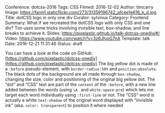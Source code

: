 Conference: dotcss-2016
Tags: CSS
Filmed: 2016-12-02
Author: timcarry
Image: https://farm1.staticflickr.com/273/31359196742_afcee1e616_k_d.jpg
Title: dotCSS logo in only one div
Curator: sylvinus
Category: Frontend
Summary: What if we recreated the dotCSS logo with only CSS and one div? Tim uses some tricks involving invisible text, box-shadow, and line breaks to achieve it.
Slides: https://pixelastic.github.io/talk-dotcss-onediv/#/
Video: https://www.youtube.com/watch?v=3z6JhjoG7nA
Template: talk
Date: 2016-12-21 11:31:46
Status: draft

You can have a look at the code on GitHub: [https://github.com/pixelastic/dotcss-onediv](https://github.com/pixelastic/dotcss-onediv)
The big yellow dot is made of a `:before` pseudo-element, with `border-radius:50%` and `position:absolute`.
The black dots of the background are all made through `box-shadow`, changing the size, color and positioning of the original big yellow dot.
The “dot” and “CSS” text are part of the `content` of the `:before`, with a new line added between the words (using `\A ` and `white-space:pre`) which lets me target each word individually using `:first-line` or not.
The “CSS” word is actually a white `text-shadow` of the original word displayed with “invisible ink” (aka. `color: transparent`) to position it where needed
